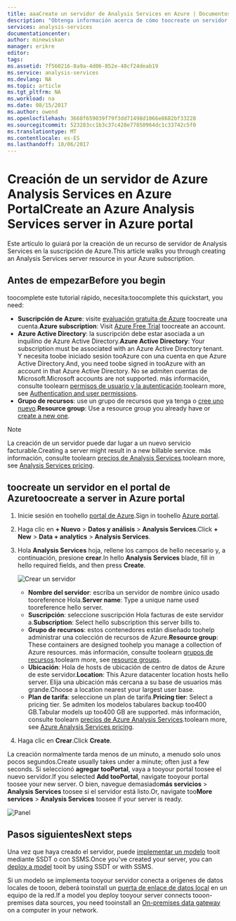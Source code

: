 ```yaml
---
title: aaaCreate un servidor de Analysis Services en Azure | Documentos de Microsoft
description: "Obtenga información acerca de cómo toocreate un servidor de Analysis Services de instancia de Azure."
services: analysis-services
documentationcenter: 
author: minewiskan
manager: erikre
editor: 
tags: 
ms.assetid: 7f560216-8a9a-4d06-852e-48cf24deab19
ms.service: analysis-services
ms.devlang: NA
ms.topic: article
ms.tgt_pltfrm: NA
ms.workload: na
ms.date: 08/15/2017
ms.author: owend
ms.openlocfilehash: 3668f659039f79f3dd71498d1066e8682bf33228
ms.sourcegitcommit: 523283cc1b3c37c428e77850964dc1c33742c5f0
ms.translationtype: MT
ms.contentlocale: es-ES
ms.lasthandoff: 10/06/2017
---
```

# <a name="create-an-azure-analysis-services-server-in-azure-portal"></a><span data-ttu-id="ffab3-103">Creación de un servidor de Azure Analysis Services en Azure Portal</span><span class="sxs-lookup"><span data-stu-id="ffab3-103">Create an Azure Analysis Services server in Azure portal</span></span>
<span data-ttu-id="ffab3-104">Este artículo lo guiará por la creación de un recurso de servidor de Analysis Services en la suscripción de Azure.</span><span class="sxs-lookup"><span data-stu-id="ffab3-104">This article walks you through creating an Analysis Services server resource in your Azure subscription.</span></span>

## <a name="before-you-begin"></a><span data-ttu-id="ffab3-105">Antes de empezar</span><span class="sxs-lookup"><span data-stu-id="ffab3-105">Before you begin</span></span>
<span data-ttu-id="ffab3-106">toocomplete este tutorial rápido, necesita:</span><span class="sxs-lookup"><span data-stu-id="ffab3-106">toocomplete this quickstart, you need:</span></span>

* <span data-ttu-id="ffab3-107">**Suscripción de Azure**: visite [evaluación gratuita de Azure](https://azure.microsoft.com/offers/ms-azr-0044p/) toocreate una cuenta.</span><span class="sxs-lookup"><span data-stu-id="ffab3-107">**Azure subscription**: Visit [Azure Free Trial](https://azure.microsoft.com/offers/ms-azr-0044p/) toocreate an account.</span></span>
* <span data-ttu-id="ffab3-108">**Azure Active Directory**: la suscripción debe estar asociada a un inquilino de Azure Active Directory.</span><span class="sxs-lookup"><span data-stu-id="ffab3-108">**Azure Active Directory**: Your subscription must be associated with an Azure Active Directory tenant.</span></span> <span data-ttu-id="ffab3-109">Y necesita toobe iniciado sesión tooAzure con una cuenta en que Azure Active Directory.</span><span class="sxs-lookup"><span data-stu-id="ffab3-109">And, you need toobe signed in tooAzure with an account in that Azure Active Directory.</span></span> <span data-ttu-id="ffab3-110">No se admiten cuentas de Microsoft.</span><span class="sxs-lookup"><span data-stu-id="ffab3-110">Microsoft accounts are not supported.</span></span> <span data-ttu-id="ffab3-111">más información, consulte toolearn [permisos de usuario y la autenticación](analysis-services-manage-users.md).</span><span class="sxs-lookup"><span data-stu-id="ffab3-111">toolearn more, see [Authentication and user permissions](analysis-services-manage-users.md).</span></span>
* <span data-ttu-id="ffab3-112">**Grupo de recursos**: use un grupo de recursos que ya tenga o [cree uno nuevo](../azure-resource-manager/resource-group-overview.md).</span><span class="sxs-lookup"><span data-stu-id="ffab3-112">**Resource group**: Use a resource group you already have or [create a new one](../azure-resource-manager/resource-group-overview.md).</span></span>

> [!NOTE]
> <span data-ttu-id="ffab3-113">La creación de un servidor puede dar lugar a un nuevo servicio facturable.</span><span class="sxs-lookup"><span data-stu-id="ffab3-113">Creating a server might result in a new billable service.</span></span> <span data-ttu-id="ffab3-114">más información, consulte toolearn [precios de Analysis Services](https://azure.microsoft.com/pricing/details/analysis-services/).</span><span class="sxs-lookup"><span data-stu-id="ffab3-114">toolearn more, see [Analysis Services pricing](https://azure.microsoft.com/pricing/details/analysis-services/).</span></span>
> 
> 

## <a name="toocreate-a-server-in-azure-portal"></a><span data-ttu-id="ffab3-115">toocreate un servidor en el portal de Azure</span><span class="sxs-lookup"><span data-stu-id="ffab3-115">toocreate a server in Azure portal</span></span>
1. <span data-ttu-id="ffab3-116">Inicie sesión en toohello [portal de Azure](https://portal.azure.com).</span><span class="sxs-lookup"><span data-stu-id="ffab3-116">Sign in toohello [Azure portal](https://portal.azure.com).</span></span>  
2. <span data-ttu-id="ffab3-117">Haga clic en **+ Nuevo** > **Datos y análisis** > **Analysis Services**.</span><span class="sxs-lookup"><span data-stu-id="ffab3-117">Click **+ New** > **Data + analytics** > **Analysis Services**.</span></span>
3. <span data-ttu-id="ffab3-118">Hola **Analysis Services** hoja, rellene los campos de hello necesario y, a continuación, presione **crear**.</span><span class="sxs-lookup"><span data-stu-id="ffab3-118">In hello **Analysis Services** blade, fill in hello required fields, and then press **Create**.</span></span>
   
    ![Crear un servidor](./media/analysis-services-create-server/aas-create-server-blade.png)
   
   * <span data-ttu-id="ffab3-120">**Nombre del servidor**: escriba un servidor de nombre único usado tooreference Hola.</span><span class="sxs-lookup"><span data-stu-id="ffab3-120">**Server name**: Type a unique name used tooreference hello server.</span></span>
   * <span data-ttu-id="ffab3-121">**Suscripción**: seleccione suscripción Hola facturas de este servidor a.</span><span class="sxs-lookup"><span data-stu-id="ffab3-121">**Subscription**: Select hello subscription this server bills to.</span></span>
   * <span data-ttu-id="ffab3-122">**Grupo de recursos**: estos contenedores están diseñado toohelp administrar una colección de recursos de Azure.</span><span class="sxs-lookup"><span data-stu-id="ffab3-122">**Resource group**: These containers are designed toohelp you manage a collection of Azure resources.</span></span> <span data-ttu-id="ffab3-123">más información, consulte toolearn [grupos de recursos](../azure-resource-manager/resource-group-overview.md).</span><span class="sxs-lookup"><span data-stu-id="ffab3-123">toolearn more, see [resource groups](../azure-resource-manager/resource-group-overview.md).</span></span>
   * <span data-ttu-id="ffab3-124">**Ubicación**: Hola de hosts de ubicación de centro de datos de Azure de este servidor.</span><span class="sxs-lookup"><span data-stu-id="ffab3-124">**Location**: This Azure datacenter location hosts hello server.</span></span> <span data-ttu-id="ffab3-125">Elija una ubicación más cercana a su base de usuarios más grande.</span><span class="sxs-lookup"><span data-stu-id="ffab3-125">Choose a location nearest your largest user base.</span></span>
   * <span data-ttu-id="ffab3-126">**Plan de tarifa**: seleccione un plan de tarifa.</span><span class="sxs-lookup"><span data-stu-id="ffab3-126">**Pricing tier**: Select a pricing tier.</span></span> <span data-ttu-id="ffab3-127">Se admiten los modelos tabulares backup too400 GB.</span><span class="sxs-lookup"><span data-stu-id="ffab3-127">Tabular models up too400 GB are supported.</span></span> <span data-ttu-id="ffab3-128">más información, consulte toolearn [precios de Azure Analysis Services](https://azure.microsoft.com/pricing/details/analysis-services/).</span><span class="sxs-lookup"><span data-stu-id="ffab3-128">toolearn more, see [Azure Analysis Services pricing](https://azure.microsoft.com/pricing/details/analysis-services/).</span></span>
4. <span data-ttu-id="ffab3-129">Haga clic en **Crear**.</span><span class="sxs-lookup"><span data-stu-id="ffab3-129">Click **Create**.</span></span>

<span data-ttu-id="ffab3-130">La creación normalmente tarda menos de un minuto, a menudo solo unos pocos segundos.</span><span class="sxs-lookup"><span data-stu-id="ffab3-130">Create usually takes under a minute; often just a few seconds.</span></span> <span data-ttu-id="ffab3-131">Si seleccionó **agregar tooPortal**, vaya a tooyour portal toosee el nuevo servidor.</span><span class="sxs-lookup"><span data-stu-id="ffab3-131">If you selected **Add tooPortal**, navigate tooyour portal toosee your new server.</span></span> <span data-ttu-id="ffab3-132">O bien, navegue demasiado**más servicios** > **Analysis Services** toosee si el servidor está listo.</span><span class="sxs-lookup"><span data-stu-id="ffab3-132">Or, navigate too**More services** > **Analysis Services** toosee if your server is ready.</span></span>

 ![Panel](./media/analysis-services-create-server/aas-create-server-dashboard.png)


## <a name="next-steps"></a><span data-ttu-id="ffab3-134">Pasos siguientes</span><span class="sxs-lookup"><span data-stu-id="ffab3-134">Next steps</span></span>
<span data-ttu-id="ffab3-135">Una vez que haya creado el servidor, puede [implementar un modelo](analysis-services-deploy.md) tooit mediante SSDT o con SSMS.</span><span class="sxs-lookup"><span data-stu-id="ffab3-135">Once you've created your server, you can [deploy a model](analysis-services-deploy.md) tooit by using SSDT or with SSMS.</span></span>

<span data-ttu-id="ffab3-136">Si un modelo se implementa tooyour servidor conecta a orígenes de datos locales de tooon, deberá tooinstall un [puerta de enlace de datos local](analysis-services-gateway.md) en un equipo de la red.</span><span class="sxs-lookup"><span data-stu-id="ffab3-136">If a model you deploy tooyour server connects tooon-premises data sources, you need tooinstall an [On-premises data gateway](analysis-services-gateway.md) on a computer in your network.</span></span>

